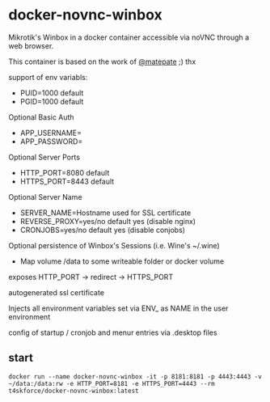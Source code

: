 # docker-novnc-winbox
Mikrotik's Winbox in a docker container accessible via noVNC through a web browser.

This container is based on the work of [@matepate](https://github.com/matepate) ;) thx

support of env variabls:
- PUID=1000 default
- PGID=1000 default

Optional Basic Auth
- APP_USERNAME=
- APP_PASSWORD=

Optional Server Ports
- HTTP_PORT=8080 default
- HTTPS_PORT=8443 default

Optional Server Name
- SERVER_NAME=Hostname used for SSL certificate
- REVERSE_PROXY=yes/no default yes (disable nginx)
- CRONJOBS=yes/no default yes (disable conjobs)

Optional persistence of Winbox's Sessions (i.e. Wine's ~/.wine)
- Map volume /data to some writeable folder or docker volume

exposes HTTP_PORT -> redirect -> HTTPS_PORT

autogenerated ssl certificate

Injects all environment variables set via
ENV_<NAME> as NAME in the user environment

config of startup / cronjob and menur entries via <name>.desktop files

## start
```
docker run --name docker-novnc-winbox -it -p 8181:8181 -p 4443:4443 -v ~/data:/data:rw -e HTTP_PORT=8181 -e HTTPS_PORT=4443 --rm t4skforce/docker-novnc-winbox:latest
```
